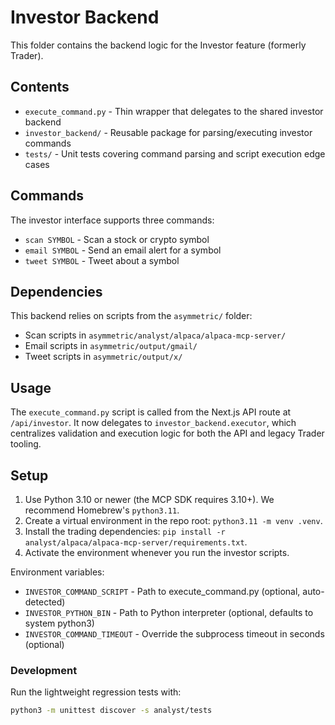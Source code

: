 # Investor Backend

This folder contains the backend logic for the Investor feature (formerly Trader).

## Contents

- `execute_command.py` - Thin wrapper that delegates to the shared investor backend
- `investor_backend/` - Reusable package for parsing/executing investor commands
- `tests/` - Unit tests covering command parsing and script execution edge cases

## Commands

The investor interface supports three commands:
- `scan SYMBOL` - Scan a stock or crypto symbol
- `email SYMBOL` - Send an email alert for a symbol
- `tweet SYMBOL` - Tweet about a symbol

## Dependencies

This backend relies on scripts from the `asymmetric/` folder:
- Scan scripts in `asymmetric/analyst/alpaca/alpaca-mcp-server/`
- Email scripts in `asymmetric/output/gmail/`
- Tweet scripts in `asymmetric/output/x/`

## Usage

The `execute_command.py` script is called from the Next.js API route at `/api/investor`.
It now delegates to `investor_backend.executor`, which centralizes validation and
execution logic for both the API and legacy Trader tooling.

## Setup

1. Use Python 3.10 or newer (the MCP SDK requires 3.10+). We recommend Homebrew's `python3.11`.
2. Create a virtual environment in the repo root: `python3.11 -m venv .venv`.
3. Install the trading dependencies: `pip install -r analyst/alpaca/alpaca-mcp-server/requirements.txt`.
4. Activate the environment whenever you run the investor scripts.

Environment variables:
- `INVESTOR_COMMAND_SCRIPT` - Path to execute_command.py (optional, auto-detected)
- `INVESTOR_PYTHON_BIN` - Path to Python interpreter (optional, defaults to system python3)
- `INVESTOR_COMMAND_TIMEOUT` - Override the subprocess timeout in seconds (optional)

### Development

Run the lightweight regression tests with:

```bash
python3 -m unittest discover -s analyst/tests
```
